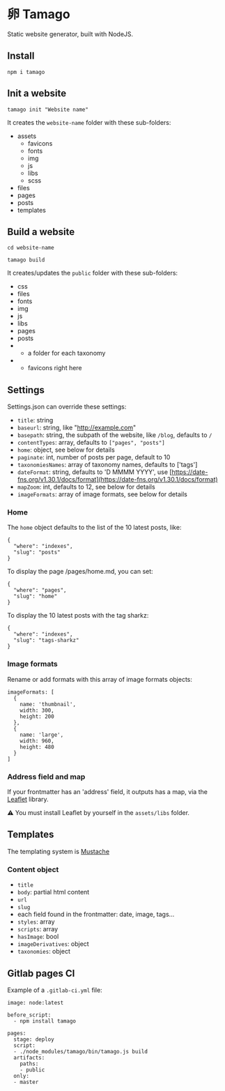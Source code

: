 # 卵 Tamago

Static website generator, built with NodeJS.

## Install

`npm i tamago`

## Init a website

`tamago init "Website name"`

It creates the `website-name` folder with these sub-folders:

- assets
  - favicons
  - fonts
  - img
  - js
  - libs
  - scss
- files
- pages
- posts
- templates

## Build a website

`cd website-name`

`tamago build`

It creates/updates the `public` folder with these sub-folders:

- css
- files
- fonts
- img
- js
- libs
- pages
- posts
- + a folder for each taxonomy
- + favicons right here

## Settings

Settings.json can override these settings:

- `title`: string
- `baseurl`: string, like "http://example.com"
- `basepath`: string, the subpath of the website, like `/blog`, defaults to `/`
- `contentTypes`: array, defaults to `["pages", "posts"]`
- `home`: object, see below for details
- `paginate`: int, number of posts per page, default to 10
- `taxonomiesNames`: array of taxonomy names, defaults to ['tags']
- `dateFormat`: string, defaults to 'D MMMM YYYY', use [https://date-fns.org/v1.30.1/docs/format](https://date-fns.org/v1.30.1/docs/format)
- `mapZoom`: int, defaults to 12, see below for details
- `imageFormats`: array of image formats, see below for details

### Home

The `home` object defaults to the list of the 10 latest posts, like:

```
{
  "where": "indexes",
  "slug": "posts"
}
```

To display the page /pages/home.md, you can set:

```
{
  "where": "pages",
  "slug": "home"
}
```

To display the 10 latest posts with the tag sharkz:

```
{
  "where": "indexes",
  "slug": "tags-sharkz"
}
```

### Image formats

Rename or add formats with this array of image formats objects:

```
imageFormats: [
  {
    name: 'thumbnail',
    width: 300,
    height: 200
  },
  {
    name: 'large',
    width: 960,
    height: 480
  }
]
```

### Address field and map

If your frontmatter has an 'address' field, it outputs has a map, via the [Leaflet](https://leafletjs.com/) library.

⚠️ You must install Leaflet by yourself in the `assets/libs` folder.

## Templates

The templating system is [Mustache](https://github.com/janl/mustache.js)

### Content object

- `title`
- `body`: partial html content
- `url`
- `slug`
- each field found in the frontmatter: date, image, tags...
- `styles`: array
- `scripts`: array
- `hasImage`: bool
- `imageDerivatives`: object
- `taxonomies`: object

## Gitlab pages CI

Example of a `.gitlab-ci.yml` file:

```
image: node:latest

before_script:
  - npm install tamago

pages:
  stage: deploy
  script:
  - ./node_modules/tamago/bin/tamago.js build
  artifacts:
    paths:
    - public
  only:
  - master
```